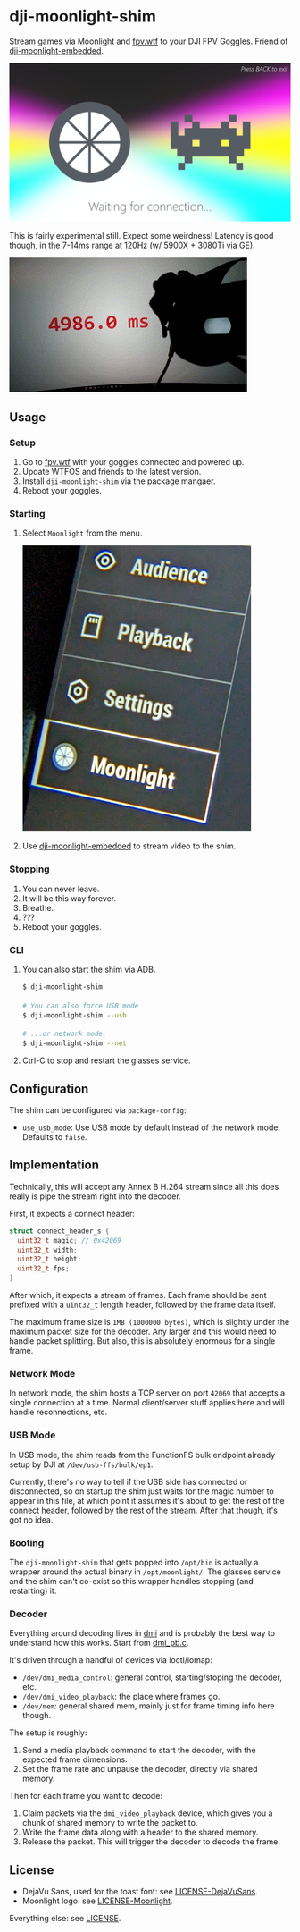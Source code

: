 # dji-moonlight-shim

Stream games via Moonlight and [fpv.wtf](https://github.com/fpv-wtf) to your DJI
FPV Goggles. Friend of
[dji-moonlight-embedded](https://github.com/Knifa/dji-moonlight-embedded).

![splash](assets/splash.png)

This is fairly experimental still. Expect some weirdness! Latency is good
though, in the 7-14ms range at 120Hz (w/ 5900X + 3080Ti via GE).

![latency](assets/latency.gif)

## Usage

### Setup

1. Go to [fpv.wtf](https://fpv.wtf/) with your goggles connected and powered up.
2. Update WTFOS and friends to the latest version.
3. Install `dji-moonlight-shim` via the package mangaer.
4. Reboot your goggles.

### Starting

1. Select `Moonlight` from the menu.

    ![menu](assets/menu.jpg)

2. Use [dji-moonlight-embedded](https://github.com/Knifa/dji-moonlight-embedded)
   to stream video to the shim.

### Stopping

1. You can never leave.
2. It will be this way forever.
3. Breathe.
4. ???
5. Reboot your goggles.

### CLI

1. You can also start the shim via ADB.

    ```bash
    $ dji-moonlight-shim

    # You can also force USB mode
    $ dji-moonlight-shim --usb

    # ...or network mode.
    $ dji-moonlight-shim --net
    ```
2. Ctrl-C to stop and restart the glasses service.

## Configuration

The shim can be configured via `package-config`:

- `use_usb_mode`: Use USB mode by default instead of the network mode. Defaults
  to `false`.

## Implementation

Technically, this will accept any Annex B H.264 stream since all this does
really is pipe the stream right into the decoder.

First, it expects a connect header:

```c
struct connect_header_s {
  uint32_t magic; // 0x42069
  uint32_t width;
  uint32_t height;
  uint32_t fps;
}
```

After which, it expects a stream of frames. Each frame should be sent prefixed
with a `uint32_t` length header, followed by the frame data itself.

The maximum frame size is `1MB (1000000 bytes)`, which is slightly under the
maximum packet size for the decoder. Any larger and this would need to handle
packet splitting. But also, this is absolutely enormous for a single frame.

### Network Mode

In network mode, the shim hosts a TCP server on port `42069` that accepts a
single connection at a time. Normal client/server stuff applies here and will
handle reconnections, etc.

### USB Mode

In USB mode, the shim reads from the FunctionFS bulk endpoint already setup by
DJI at `/dev/usb-ffs/bulk/ep1`.

Currently, there's no way to tell if the USB side has connected or disconnected,
so on startup the shim just waits for the magic number to appear in this file,
at which point it assumes it's about to get the rest of the connect header,
followed by the rest of the stream. After that though, it's got no idea.

### Booting

The `dji-moonlight-shim` that gets popped into `/opt/bin` is actually a wrapper
around the actual binary in `/opt/moonlight/`. The glasses service and the shim
can't co-exist so this wrapper handles stopping (and restarting) it.

### Decoder

Everything around decoding lives in [dmi](./src/dmi) and is probably the best
way to understand how this works. Start from [dmi_pb.c](./src/dmi/dmi_pb.c).

It's driven through a handful of devices via ioctl/iomap:
  - `/dev/dmi_media_control`: general control, starting/stoping the decoder,
    etc.
  - `/dev/dmi_video_playback`: the place where frames go.
  - `/dev/mem`: general shared mem, mainly just for frame timing info here
    though.

The setup is roughly:

1. Send a media playback command to start the decoder, with the expected frame
   dimensions.
2. Set the frame rate and unpause the decoder, directly via shared memory.

Then for each frame you want to decode:

1. Claim packets via the `dmi_video_playback` device, which gives you a chunk of
shared memory to write the packet to.
2. Write the frame data along with a header to the shared memory.
3. Release the packet. This will trigger the decoder to decode the frame.

## License

- DejaVu Sans, used for the toast font: see
  [LICENSE-DejaVuSans](assets/LICENSE-DejaVuSans).
- Moonlight logo: see [LICENSE-Moonlight](assets/LICENSE-Moonlight).

Everything else: see [LICENSE](LICENSE).

